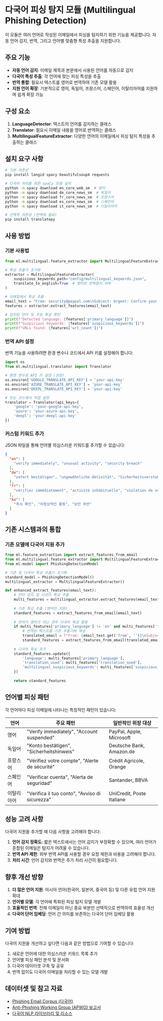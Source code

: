 # 다국어 피싱 탐지 모듈 (Multilingual Phishing Detection)

이 모듈은 여러 언어로 작성된 이메일에서 피싱을 탐지하기 위한 기능을 제공합니다. 자동 언어 감지, 번역, 그리고 언어별 맞춤형 특성 추출을 지원합니다.

## 주요 기능

- **자동 언어 감지**: 이메일 제목과 본문에서 사용된 언어를 자동으로 감지
- **다국어 특성 추출**: 각 언어에 맞는 피싱 특성을 추출
- **번역 통합**: 필요시 텍스트를 영어로 번역하여 기존 모델 활용
- **지원 언어 확장**: 기본적으로 영어, 독일어, 프랑스어, 스페인어, 이탈리아어를 지원하며 쉽게 확장 가능

## 구성 요소

1. **LanguageDetector**: 텍스트의 언어를 감지하는 클래스
2. **Translator**: 필요시 이메일 내용을 영어로 번역하는 클래스
3. **MultilingualFeatureExtractor**: 다양한 언어의 이메일에서 피싱 탐지 특성을 추출하는 클래스

## 설치 요구 사항

```bash
# 기본 의존성
pip install langid spacy beautifulsoup4 requests

# 다국어 처리를 위한 spaCy 모델 설치
python -m spacy download en_core_web_sm  # 영어
python -m spacy download de_core_news_sm  # 독일어
python -m spacy download fr_core_news_sm  # 프랑스어
python -m spacy download es_core_news_sm  # 스페인어
python -m spacy download it_core_news_sm  # 이탈리아어

# 선택적 의존성 (번역에 필요)
pip install translatepy
```

## 사용 방법

### 기본 사용법

```python
from ml.multilingual.feature_extractor import MultilingualFeatureExtractor

# 특성 추출기 초기화
extractor = MultilingualFeatureExtractor(
    suspicious_keywords_path="config/multilingual_keywords.json",
    translate_to_english=True  # 영어로 번역할지 여부
)

# 이메일에서 특성 추출
email_text = "From: security@paypal.com\nSubject: Urgent: Confirm your account\n\n..."
features = extractor.extract_features(email_text)

# 감지된 언어 및 주요 특성 확인
print(f"Detected language: {features['primary_language']}")
print(f"Suspicious keywords: {features['suspicious_keywords']}")
print(f"URLs found: {features['url_count']}")
```

### 번역 API 설정

번역 기능을 사용하려면 환경 변수나 코드에서 API 키를 설정해야 합니다:

```python
import os
from ml.multilingual.translator import Translator

# 환경 변수로 API 키 설정 (권장)
os.environ['GOOGLE_TRANSLATE_API_KEY'] = 'your-api-key'
os.environ['AZURE_TRANSLATE_API_KEY'] = 'your-api-key'
os.environ['DEEPL_TRANSLATE_API_KEY'] = 'your-api-key'

# 또는 코드에서 직접 설정
translator = Translator(api_keys={
    'google': 'your-google-api-key',
    'azure': 'your-azure-api-key',
    'deepl': 'your-deepl-api-key'
})
```

### 커스텀 키워드 추가

JSON 파일을 통해 언어별 의심스러운 키워드를 추가할 수 있습니다:

```json
{
  "en": [
    "verify immediately", "unusual activity", "security breach"
  ],
  "de": [
    "sofort bestätigen", "ungewöhnliche Aktivität", "Sicherheitsverstoß"
  ],
  "fr": [
    "vérifier immédiatement", "activité inhabituelle", "violation de sécurité"
  ],
  "ko": [
    "즉시 확인", "비정상적인 활동", "보안 위반"
  ]
}
```

## 기존 시스템과의 통합

### 기존 모델에 다국어 지원 추가

```python
from ml.feature_extraction import extract_features_from_email
from ml.multilingual.feature_extractor import MultilingualFeatureExtractor
from ml.model import PhishingDetectionModel

# 기존 및 다국어 특성 추출기 초기화
standard_model = PhishingDetectionModel()
multilingual_extractor = MultilingualFeatureExtractor()

def enhanced_extract_features(email_text):
    # 언어 감지 및 다국어 특성 추출
    multi_features = multilingual_extractor.extract_features(email_text)
    
    # 기존 특성 추출 (영어만 지원)
    standard_features = extract_features_from_email(email_text)
    
    # 언어가 영어가 아닌 경우 다국어 특성 활용
    if multi_features['primary_language'] != 'en' and multi_features['translation_used'] == 1:
        # 번역된 텍스트를 기존 추출기에 제공
        translated_email = f"From: {email_text.get('from', '')}\nSubject: {multi_features['translated_subject']}\n\n{multi_features['translated_body']}"
        standard_features = extract_features_from_email(translated_email)
    
    # 다국어 특성 추가
    standard_features.update({
        'language': multi_features['primary_language'],
        'translation_used': multi_features['translation_used'],
        'multilingual_suspicious_keywords': multi_features['suspicious_keywords']
    })
    
    return standard_features
```

## 언어별 피싱 패턴

각 언어마다 피싱 이메일에 나타나는 특징적인 패턴이 있습니다:

| 언어 | 주요 패턴 | 일반적인 위장 대상 |
|------|----------|------------|
| 영어 | "Verify immediately", "Account suspended" | PayPal, Apple, Microsoft |
| 독일어 | "Konto bestätigen", "Sicherheitshinweis" | Deutsche Bank, Amazon.de |
| 프랑스어 | "Vérifiez votre compte", "Alerte de sécurité" | Crédit Agricole, Orange |
| 스페인어 | "Verificar cuenta", "Alerta de seguridad" | Santander, BBVA |
| 이탈리아어 | "Verifica il tuo conto", "Avviso di sicurezza" | UniCredit, Poste Italiane |

## 성능 고려 사항

다국어 지원을 추가할 때 다음 사항을 고려해야 합니다:

1. **언어 감지 정확도**: 짧은 텍스트에서는 언어 감지가 부정확할 수 있으며, 여러 언어가 혼합된 이메일은 탐지가 어려울 수 있습니다.
2. **번역 API 제한**: 외부 번역 API를 사용할 경우 요청 제한과 비용을 고려해야 합니다.
3. **처리 시간**: 언어 감지와 번역은 추가 처리 시간이 필요합니다.

## 향후 개선 방향

1. **더 많은 언어 지원**: 아시아 언어(한국어, 일본어, 중국어 등) 및 다른 유럽 언어 지원 확대
2. **언어별 모델**: 각 언어에 특화된 피싱 탐지 모델 개발
3. **효율적인 번역**: 전체 이메일이 아닌 중요 부분만 선택적으로 번역하여 효율성 개선
4. **다국어 단어 임베딩**: 언어 간 의미를 보존하는 다국어 단어 임베딩 활용

## 기여 방법

다국어 지원을 개선하고 싶다면 다음과 같은 방법으로 기여할 수 있습니다:

1. 새로운 언어에 대한 의심스러운 키워드 목록 추가
2. 언어별 피싱 패턴 분석 및 문서화
3. 다국어 데이터셋 구축 및 공유
4. 번역 없이도 다국어 이메일을 처리할 수 있는 모델 개발

## 데이터셋 및 참고 자료

- [Phishing Email Corpus (다국어)](https://github.com/openphish/phishing-dataset)
- [Anti-Phishing Working Group (APWG) 보고서](https://apwg.org/trendsreports/)
- [다국어 NLP 라이브러리 및 리소스](https://github.com/sebastianruder/NLP-progress/blob/master/multilingual.md)
